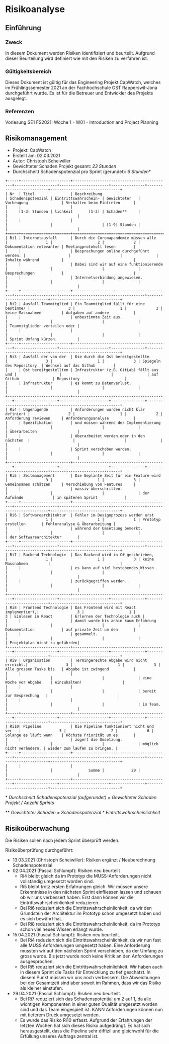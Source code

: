 # Risikoanalyse

## Einführung

### Zweck

In diesem Dokument werden Risiken identifiziert und beurteilt. Aufgrund dieser Beurteilung wird definiert wie mit den Risiken zu verfahren ist.

### Gültigkeitsbereich

Dieses Dokument ist gültig für das Engineering Projekt CapWatch, welches im Frühlingssemester 2021 an der Fachhochschule OST Rapperswil-Jona durchgeführt wurde. Es ist für die Betreuer und Entwickler des Projekts ausgelegt.

### Referenzen

Vorlesung SE1 FS2021: Woche 1 - W01 - Introduction and Project Planning

## Risikomanagement

- Projekt: CapWatch
- Erstellt am: 02.03.2021
- Autor: Christoph Scheiwiller
- Gewichteter Schaden Projekt gesamt: *23 Stunden*
- Durchschnitt Schadenspotenzial pro Sprint (gerundet): *6 Stunden**

```eval_rst
+-----+----------------------+-------------------------------------------+-------------------+----------------------+---------------+--------------------------+-------------------------------+
| Nr  | Titel                | Beschreibung                              | Schadenspotenzial | Eintrittswahrschein- | Gewichteter   | Vorbeugung               | Verhalten beim Eintreten      |
|     |                      |                                           |     [1-3] Stunden | lichkeit       [1-3] | Schaden**     |                          |                               |
|     |                      |                                           |                   |                      | [1-9] Stunden |                          |                               |
+=====+======================+===========================================+===================+======================+===============+==========================+===============================+
| Ri1 | Internetausfall      | Durch die Coronapandemie müssen alle      |                 1 |                    2 |             2 | Dokumentation relevanter | Meetingprotokoll lesen        |
|     |                      | Besprechungen online durchgeführt werden. |                   |                      |               | Inhalte während          |                               |
|     |                      | Dabei sind wir auf eine funktionierende   |                   |                      |               | Besprechungen            |                               |
|     |                      | Internetverbindung angewiesen.            |                   |                      |               |                          |                               |
+-----+----------------------+-------------------------------------------+-------------------+----------------------+---------------+--------------------------+-------------------------------+
| Ri2 | Ausfall Teammitglied | Ein Teammitglied fällt für eine bestimme/ |                 3 |                    1 |             3 | keine Massnahmen         | Aufgaben auf andere           |
|     |                      | unbestimmte Zeit aus.                     |                   |                      |               |                          | Teammitglieder verteilen oder |
|     |                      |                                           |                   |                      |               |                          | Sprint Umfang kürzen.         |
+-----+----------------------+-------------------------------------------+-------------------+----------------------+---------------+--------------------------+-------------------------------+
| Ri3 | Ausfall der von der  | Die durch die Ost bereitgestellte         |                 3 |                    1 |             3 | Spiegeln des Repository  | Wechsel auf das Github        |
|     | Ost bereitgestellten | Infrastruktur (z.B. GitLab) fällt aus und |                   |                      |               | auf Github               | Repository                    |
|     | Infrastruktur        | es kommt zu Datenverlust.                 |                   |                      |               |                          |                               |
+-----+----------------------+-------------------------------------------+-------------------+----------------------+---------------+--------------------------+-------------------------------+
| Ri4 | Ungenügende          | Anforderungen wurden nicht klar definiert |                 2 |                    1 |             2 | Anforderung reviewen     | Anforderungsanalyse           |
|     | Spezifikation        | und müssen während der Implementierung    |                   |                      |               |                          | überarbeiten                  |
|     |                      | überarbeitet werden oder in den nächsten  |                   |                      |               |                          |                               |
|     |                      | Sprint verschoben werden.                 |                   |                      |               |                          |                               |
+-----+----------------------+-------------------------------------------+-------------------+----------------------+---------------+--------------------------+-------------------------------+
| Ri5 | Zeitmanagement       | Die Geplante Zeit für ein Feature wird    |                 3 |                    1 |             3 | Gemeinsames schätzen     | Verschiebung von Features     |
|     |                      | massiv überschritten.                     |                   |                      |               | der Aufwände             | in späteren Sprint            |
+-----+----------------------+-------------------------------------------+-------------------+----------------------+---------------+--------------------------+-------------------------------+
| Ri6 | Softwarearchitektur  | Fehler im Designprozess werden erst       |                 1 |                    1 |             1 | Prototyp erstellen       | Fehleranalyse & Überarbeitung |
|     |                      | während der Umsetzung bemerkt.            |                   |                      |               |                          | der Softwarearchitektur       |
+-----+----------------------+-------------------------------------------+-------------------+----------------------+---------------+--------------------------+-------------------------------+
| Ri7 | Backend Technologie  | Das Backend wird in C# geschrieben,       |                 1 |                    1 |             3 | keine Massnahmen         |                               |
|     |                      | es kann auf viel bestehendes Wissen       |                   |                      |               |                          |                               |
|     |                      | zurückgegriffen werden.                   |                   |                      |               |                          |                               |
+-----+----------------------+-------------------------------------------+-------------------+----------------------+---------------+--------------------------+-------------------------------+
| Ri8 | Frontend Technologie | Das Frontend wird mit React implementiert,|                 3 |                    1 |             3 | Einlesen in React        | Erlernen der Technologie auch |
|     |                      | damit wurde bis anhin kaum Erfahrung      |                   |                      |               | Dokumentation            | auf private Zeit um den       |
|     |                      | gesammelt.                                |                   |                      |               |                          | Projektplan nicht zu gefährden|
+-----+----------------------+-------------------------------------------+-------------------+----------------------+---------------+--------------------------+-------------------------------+
| Ri9 | Organisation         | Termingerechte Abgabe wird nicht erreicht.|                 3 |                    1 |             3 | Alle grossen Tasks bis   | Abgabe ist zwingend           |
|     |                      |                                           |                   |                      |               | eine Woche vor Abgabe    | einzuhalten!                  |
|     |                      |                                           |                   |                      |               | bereit zur Besprechung   |                               |
|     |                      |                                           |                   |                      |               | im Team.                 |                               |
+-----+----------------------+-------------------------------------------+-------------------+----------------------+---------------+--------------------------+-------------------------------+
| Ri10| Pipeline             | Die Pipeline funktioniert nicht und ver-  |                 3 |                    2 |             6 | Solange es läuft wenn    | Höchste Priorität um es       |
|     |                      | zögert die Umsetzung.                     |                   |                      |               | möglich nicht verändern. | wieder zum laufen zu bringen. |
+-----+----------------------+-------------------------------------------+-------------------+----------------------+---------------+--------------------------+-------------------------------+
|     |                      |                                           |                   |                Summe |            29 |                          |                               |
+-----+----------------------+-------------------------------------------+-------------------+----------------------+---------------+--------------------------+-------------------------------+
```

\* *Durchschnitt Schadenspotenzial (aufgerundet) = Gewichteter Schaden Projekt / Anzahl Sprints*

** *Gewichteter Schaden = Schadenspotenzial * Eintrittswahrscheinlichkeit*

## Risikoüberwachung

Die Risiken sollen nach jedem Sprint überprüft werden.

Risikoüberprüfung durchgeführt:

- 13.03.2021 (Christoph Scheiwiller): Risiken ergänzt / Neuberechnung Schadenspotenzial
- 02.04.2021 (Pascal Schlumpf): Risiken neu beurteilt  
  - Ri4 bleibt gleich da im Prototyp die MUSS-Anforderungen nicht vollständig umgesetzt worden sind.
  - Ri5 bleibt trotz ersten Erfahrungen gleich. Wir müssen unsere Erkenntnisse in den nächsten Sprint einfliessen lassen und schauen ob wir uns verbessert haben. Erst dann können wir die Eintrittswahrscheinlichkeit reduzieren.
  - Bei Ri6 reduziert sich die Eintrittswahrscheinlichkeit, da wir den Grundstein der Architektur im Prototyp schon umgesetzt haben und es sich bewährt hat.
  - Bei Ri8 reduziert sich die Eintrittswahrscheinlichkeit, da im Prototyp schon viel neues Wissen erlangt wurde.
- 15.04.2021 (Pascal Schlumpf): Risiken neu beurteilt.
  - Bei Ri4 reduziert sich die Eintrittswahrscheinlichkeit, da wir nun fast alle MUSS Anforderungen umgesetzt haben. Eine Anforderung mussten wir auf den nächsten Sprint verschieben, da der Umfang zu gross wurde. Bis jetzt wurde noch keine Kritik an den Anforderungen ausgesprochen.
  - Bei Ri5 reduziert sich die Eintrittswahrscheinlichkeit. Wir haben auch in diesem Sprint die Tasks für Entwicklung zu tief geschätzt. In diesem Punkt müssen wir uns noch verbessern. Die Abweichungen bei der Gesamtzeit sind aber soweit im Rahmen, dass wir das Risiko als kleiner einstufen.
- 29.04.2021 (Pascal Schlumpf): Risiken neu beurteilt.
  - Bei Ri7 reduziert sich das Schadenspotential um 2 auf 1, da alle wichtigen Komponenten in einer guten Qualität umgesetzt worden sind und das Team eingespielt ist. KANN Anforderungen können nun mit tieferem Druck umgesetzt werden.
  - Es wurde das Risiko Ri10 erfasst. Aufgrund der Erfahrungen der letzten Wochen hat sich dieses Risiko aufgedrängt. Es hat sich herausgestellt, dass die Pipeline sehr diffizil und gleichwohl für die Erfüllung unseres Auftrags zentral ist.
  